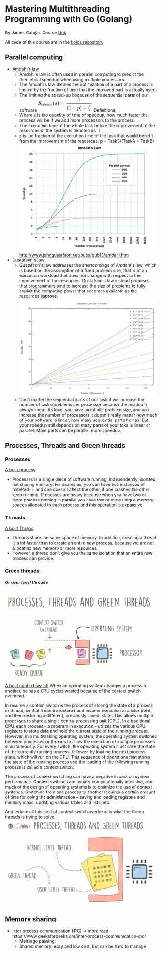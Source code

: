 # Mastering Multithreading Programming with Go (Golang)


By James Cutajar. Course [Link](https://www.udemy.com/course/multithreading-in-go-lang/)

All code of this course are in the [boids repository](https://github.com/gpbPiazza/boids)

## Parallel computing
- [Amdahl's law](https://en.wikipedia.org/wiki/Amdahl%27s_law)
  - Amdahl's law is often used in parallel computing to predict the theoretical speedup when using multiple processors.
  - The Amdahl's law defines the optimization of a part of a process is limited by the fraction of time that the improved part is actually used.
  - The limiting the speed-up because of the sequential parts of our software
  ![Alt text](image-1.png)
  Definitions:
  - Where `s` is the quantity of time of speedup, how much faster the process will be if we add more processors to the process.
  - The execution time of the whole task before the improvement of the resources of the system is denoted as `T``. 
  - `p` is the fraction of the execution time of the task that would benefit from the improvement of the resources.
  p = TaskB/(TaskA + TaskB)
  ![Alt text](image.png)
  http://www.johngustafson.net/pubs/pub13/amdahl.htm
- [Gustafson's law](https://en.wikipedia.org/wiki/Gustafson%27s_law)
  - Gustafson's law addresses the shortcomings of Amdahl's law, which is based on the assumption of a fixed problem size, that is of an execution workload that does not change with respect to the improvement of the resources. Gustafson's law instead proposes that programmers tend to increase the size of problems to fully exploit the computing power that becomes available as the resources improve.
  ![Alt text](image-2.png)
  - Don't matter the sequential parts of our task if we increase the number of tasks/problems per processor because the relation is always linear. As long, you have an infinite problem size, and you increase the number of processors it doesn't really matter how much of your software is linear, how many sequential parts he has. But your speedup still depends on many parts of your taks is linear or parallel. More parts can be parallel, more speedup.
## Processes, Threads and Green threads

### Processes
  [A bout process](https://en.wikipedia.org/wiki/Process_(computing))
  - Processes is a single piece of software running, independently, isolated, not sharing memory. For examples, you can have two instances of notePad++ and one doesn't affect the other, if one crashes the other keep running. Processes are heavy because when you have two or more process running in parallel you have tow or more unique memory spaces allocated to each process and this operation is expansive.
### Threads
  [A bout Thread](https://en.wikipedia.org/wiki/Thread_(computing))
  - Threads share the same space of memory. In addition, creating a thread is a lot faster than to create an entire new process, because we are not allocating new memory or more resources.
  - However, a thread don't give you the same isolation that an entire new process can provide.
### Green threads
  ##### Or user level threads
  ![Alt text](image-3.png)
  [A bout context switch](https://en.wikipedia.org/wiki/Context_switch)
  When an operating system changes a process to another, he has a CPU cycles wasted because of the context switch overhead.

  In resume a context switch is the process of storing the state of a process or thread, so that it can be restored and resume execution at a later point, and then restoring a different, previously saved, state. This allows multiple processes to share a single central processing unit (CPU), In a traditional CPU, each process - a program in execution - utilizes the various CPU registers to store data and hold the current state of the running process. However, in a multitasking operating system, the operating system switches between processes or threads to allow the execution of multiple processes simultaneously. For every switch, the operating system must save the state of the currently running process, followed by loading the next process state, which will run on the CPU. This sequence of operations that stores the state of the running process and the loading of the following running process is called a context switch.

  The process of context switching can have a negative impact on system performance.
  Context switches are usually computationally intensive, and much of the design of operating systems is to optimize the use of context switches. Switching from one process to another requires a certain amount of time for doing the administration – saving and loading registers and memory maps, updating various tables and lists, etc.

  And reduce all this cost of context switch overhead is what the Green threads is trying to solve.
  ![Alt text](image-4.png)
## Memory sharing
- Inter process communication (IPC) -> more read https://www.geeksforgeeks.org/inter-process-communication-ipc/
  - Message passing:
  - Shared memory: easy and low cost, but can be hard to manage